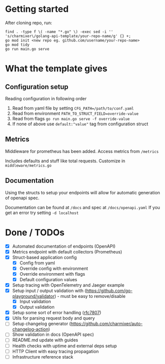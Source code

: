 # Getting started

After cloning repo, run:

```
find . -type f \( -name "*.go" \) -exec sed -i '' 's/charmixer\/golang-api-template/your-repo-name/g' {} +;
go mod init <new repo eg. github.com/username/your-repo-name>
go mod tidy
go run main.go serve
```

# What the template gives

## Configuration setup

Reading configuration in following order

1. Read from yaml file by setting `CFG_PATH=/path/to/conf.yaml`
2. Read from environment `PATH_TO_STRUCT_FIELD=override-value`
3. Read from flags `go run main.go serve -f override-value`
4. If none of above use `default:"value"` tag from configuration struct

## Metrics

Middleware for prometheus has been added. Access metrics from `/metrics`

Includes defaults and stuff like total requests. Customize in `middleware/metrics.go`

## Documentation

Using the structs to setup your endpoints will allow for automatic generation of openapi spec.

Documentation can be found at `/docs` and spec at `/docs/openapi.yaml`
If you get an error try setting `-d localhost`

# Done / TODOs

- [x] Automated documentation of endpoints (OpenAPI)
- [x] Metrics endpoint with default collectors (Prometheus)
- [x] Struct-based application config
  - [x] Config from yaml
  - [x] Override config with environment
  - [x] Override environment with flags
  - [x] Default configuration values
- [x] Setup tracing with OpenTelemetry and Jaeger example
- [x] Setup input / output validation with (https://github.com/go-playground/validator) - must be easy to remove/disable
  - [x] Input validation
  - [x] Output validation
- [x] Setup some sort of error handling ([rfc7807](https://datatracker.ietf.org/doc/html/rfc7807))
- [x] Utils for parsing request body and query
- [ ] Setup changelog generator (https://github.com/charmixer/auto-changelog-action)
- [ ] Show validation in docs (OpenAPI spec)
- [ ] README.md update with guides
- [ ] Health checks with uptime and external deps setup
- [ ] HTTP Client with easy tracing propagation
- [ ] Infrastructure reference stack
